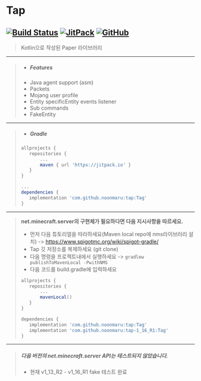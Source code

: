 # Tap

[![Build Status](https://travis-ci.org/noonmaru/tap.svg?branch=master)](https://travis-ci.org/noonmaru/tap)
[![JitPack](https://jitpack.io/v/noonmaru/tap.svg)](https://jitpack.io/#noonmaru/tap)
[![GitHub](https://img.shields.io/github/license/noonmaru/tap)](https://github.com/noonmaru/tap/blob/master/LICENSE)
---
> Kotlin으로 작성된 Paper 라이브러리
---
> * ##### Features
>  * Java agent support (asm)
>  * Packets
>  * Mojang user profile
>  * Entity specificEntity events listener
>  * Sub commands
>  * FakeEntity
---
> * ##### Gradle
>```groovy
>allprojects {
>    repositories {
>        ...
>        maven { url 'https://jitpack.io' }
>    }
>}
>
>...
>dependencies {
>    implementation 'com.github.noonmaru:tap:Tag'
>}
>```
---
>**net.minecraft.server의 구현체가 필요하다면 다음 지시사항을 따르세요.**
>* 먼저 다음 튜토리얼을 따라하세요(Maven local repo에 nms라이브러리 설치) -> https://www.spigotmc.org/wiki/spigot-gradle/
>* Tap 깃 저장소를 복제하세요 (git clone)
>* 다음 명령을 프로젝트내에서 실행하세요 -> `gradlew publishToMavenLocal -PwithNMS`
>* 다음 코드를 build.gradle에 입력하세요
>```groovy
>allprojects {
>    repositories {
>        ...
>        mavenLocal()
>    }
>}
>```
>```groovy
>dependencies {
>    implementation 'com.github.noonmaru:tap:Tag'
>    implementation 'com.github.noonmaru:tap-1_16_R1:Tag'
>}
>```
---
> ##### 다음 버전의 net.minecraft.server API는 테스트되지 않았습니다.
> * 현재 v1_13_R2 - v1_16_R1 fake 테스트 완료